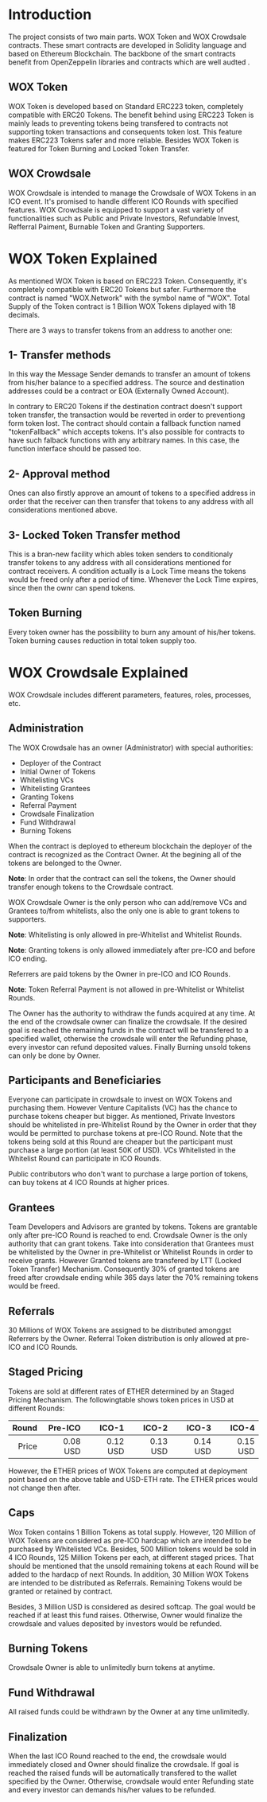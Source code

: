 # Introduction

The project consists of two main parts. WOX Token and WOX Crowdsale contracts. These smart contracts are developed in Solidity language and based on Ethereum Blockchain. The backbone of the smart contracts benefit from OpenZeppelin libraries and contracts which are well audted .

## WOX Token

WOX Token is developed based on Standard ERC223 token, completely compatible with ERC20 Tokens. The benefit behind using ERC223 Token is mainly leads to preventing 
tokens being transfered to contracts not supporting token transactions and consequents token lost. This feature makes ERC223 Tokens safer and more reliable. Besides WOX Token is featured for Token Burning and Locked Token Transfer.

## WOX Crowdsale

WOX Crowdsale is intended to manage the Crowdsale of WOX Tokens in an ICO event. It's promised to handle different ICO Rounds with specified features. WOX Crowdsale is equipped to support a vast variety of functionalities such as Public and Private Investors, Refundable Invest, Refferral Paiment, Burnable Token and Granting Supporters.

# WOX Token Explained

As mentioned WOX Token is based on ERC223 Token. Consequently, it's completely compatible with ERC20 Tokens but safer. Furthermore the contract is named "WOX.Network" with the symbol name of "WOX". Total Supply of the Token contract is 1 Billion WOX Tokens diplayed with 18 decimals.

There are 3 ways to transfer tokens from an address to another one:

## 1- Transfer methods

In this way the Message Sender demands to transfer an amount of tokens from his/her balance to a specified address. The source and destination addresses could be a contract or EOA (Externally Owned Account). 

In contrary to ERC20 Tokens if the destination contract doesn't support token transfer, the transaction would be reverted in order to preventiong form token lost. The contract should contain a fallback function named "tokenFallback" which accepts tokens. It's also possible for contracts to have such falback functions with any arbitrary names. In this case, the function interface should be passed too.

## 2- Approval method

Ones can also firstly approve an amount of tokens to a specified address in order that the receiver can then transfer that tokens to any address with all considerations mentioned above.

## 3- Locked Token Transfer method

This is a bran-new facility which ables token senders to conditionaly transfer tokens to any address with all considerations mentioned for contract receivers. A condition actually is a Lock Time means the tokens would be freed only after a period of time. Whenever the Lock Time expires, since then the ownr can spend tokens.

## Token Burning

Every token owner has the possibility to burn any amount of his/her tokens. Token burning causes reduction in total token supply too.

# WOX Crowdsale Explained

WOX Crowdsale includes different parameters, features, roles, processes, etc.

## Administration

The WOX Crowdsale has an owner (Administrator) with special authorities:

- Deployer of the Contract
- Initial Owner of Tokens
- Whitelisting VCs
- Whitelisting Grantees
- Granting Tokens
- Referral Payment
- Crowdsale Finalization
- Fund Withdrawal
- Burning Tokens

When the contract is deployed to ethereum blockchain the deployer of the contract is recognized as the Contract Owner. At the begining all of the tokens are belonged to the Owner. 

**Note**: In order that the contract can sell the tokens, the Owner should transfer enough tokens to the Crowdsale contract.

WOX Crowdsale Owner is the only person who can add/remove VCs and Grantees to/from whitelists, also the only one is able to grant tokens to supporters.

**Note**: Whitelisting is only allowed in pre-Whitelist and Whitelist Rounds.

**Note**: Granting tokens is only allowed immediately after pre-ICO and before ICO ending.

Referrers are paid tokens by the Owner in pre-ICO and ICO Rounds.

**Note**: Token Referral Payment is not allowed in pre-Whitelist or Whitelist Rounds.

The Owner has the authority to withdraw the funds acquired at any time. At the end of the crowdsale owner can finalize the crowdsale. If the desired goal is reached the remaining funds in the contract will be transfered to a specified wallet, otherwise the crowdsale will enter the Refunding phase, every investor can refund deposited values. Finally Burning unsold tokens can only be done by Owner.

## Participants and Beneficiaries

Everyone can participate in crowdsale to invest on WOX Tokens and purchasing them. However Venture Capitalists (VC) has the chance to purchase tokens cheaper but bigger. As mentioned, Private Investors should be whitelisted in pre-Whitelist Round by the Owner in order that they would be permitted to purchase tokens at pre-ICO Round. Note that the tokens being sold at this Round are cheaper but the participant must purchase a large portion (at least 50K of USD). VCs Whitelisted in the Whitelist Round can participate in ICO Rounds.

Public contributors who don't want to purchase a large portion of tokens, can buy tokens at 4 ICO Rounds at higher prices.

## Grantees

Team Developers and Advisors are granted by tokens. Tokens are grantable only after pre-ICO Round is reached to end. Crowdsale Owner is the only authority that can grant tokens. Take into consideration that Grantees must be whitelisted by the Owner in pre-Whitelist or Whitelist Rounds in order to receive grants.
However Granted tokens are transfered by LTT (Locked Token Transfer) Mechanism. Consequently 30% of granted tokens are freed after crowdsale ending while 365 days later the 70% remaining tokens would be freed.

## Referrals

30 Millions of WOX Tokens are assigned to be distributed amonggst Referrers by the Owner. Referral Token distribution is only allowed at pre-ICO and ICO Rounds.

## Staged Pricing

Tokens are sold at different rates of ETHER determined by an Staged Pricing Mechanism. The followingtable shows token prices in USD at different Rounds:


|Round| Pre-ICO  |  ICO-1   |  ICO-2   |  ICO-3   |  ICO-4   |
|----:|---------:|---------:|---------:|---------:|---------:|
|Price| 0.08 USD | 0.12 USD | 0.13 USD | 0.14 USD | 0.15 USD |

However, the ETHER prices of WOX Tokens are computed at deployment point based on the above table and USD-ETH rate. The ETHER prices would not change then after.


## Caps

Wox Token contains 1 Billion Tokens as total supply. However, 120 Million of WOX Tokens are considered as pre-ICO hardcap which are intended to be purchased by Whitelisted VCs. Besides, 500 Million tokens would be sold in 4 ICO Rounds, 125 Million Tokens per each, at different staged prices. That should be mentioned that the unsold remaining tokens at each Round will be added to the hardacp of next Rounds. In addition, 30 Million WOX Tokens are intended to be distributed as Referrals. Remaining Tokens would be granted or retained by contract.

Besides, 3 Million USD is considered as desired softcap. The goal would be reached if at least this fund raises. Otherwise, Owner would finalize the crowdsale and values deposited by investors would be refunded.

## Burning Tokens

Crowdsale Owner is able to unlimitedly burn tokens at anytime.

## Fund Withdrawal

All raised funds could be withdrawn by the Owner at any time unlimitedly.

## Finalization

When the last ICO Round reached to the end, the crowdsale would immediately closed and Owner should finalize the crowdsale. If goal is reached the raised funds will be automatically transfered to the wallet specified by the Owner. Otherwise, crowdsale would enter Refunding state and every investor can demands his/her values to be refunded.

